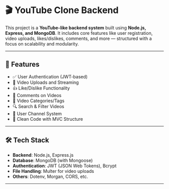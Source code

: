 # 🎬 YouTube Clone Backend

This project is a **YouTube-like backend system** built using **Node.js, Express, and MongoDB**. It includes core features like user registration, video uploads, likes/dislikes, comments, and more — structured with a focus on scalability and modularity.

---

## 🚀 Features

- ✅ User Authentication (JWT-based)
- 🎥 Video Uploads and Streaming
- 👍 Like/Dislike Functionality
- 💬 Comments on Videos
- 📁 Video Categories/Tags
- 🔍 Search & Filter Videos
- 👤 User Channel System
- 🧠 Clean Code with MVC Structure

---

## 🛠️ Tech Stack

- **Backend**: Node.js, Express.js
- **Database**: MongoDB (with Mongoose)
- **Authentication**: JWT (JSON Web Tokens), Bcrypt
- **File Handling**: Multer for video uploads
- **Others**: Dotenv, Morgan, CORS, etc.

---